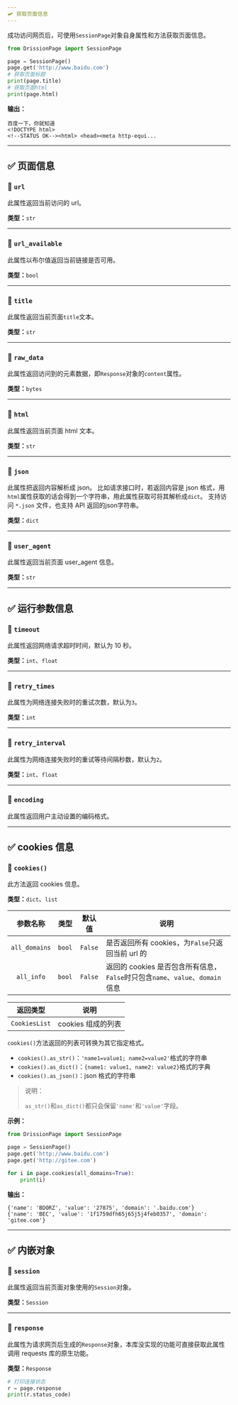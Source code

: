 ```yaml
---
🛩️ 获取页面信息
---
```


成功访问网页后，可使用`SessionPage`对象自身属性和方法获取页面信息。

```python
from DrissionPage import SessionPage

page = SessionPage()
page.get('http://www.baidu.com')
# 获取页面标题
print(page.title)
# 获取页面html
print(page.html)
```

**输出：**

```shell
百度一下，你就知道
<!DOCTYPE html>
<!--STATUS OK--><html> <head><meta http-equi...
```

---

## ✅️️ 页面信息

### 📌 `url`

此属性返回当前访问的 url。

**类型：**`str`

---

### 📌 `url_available`

此属性以布尔值返回当前链接是否可用。

**类型：**`bool`

---

### 📌 `title`

此属性返回当前页面`title`文本。

**类型：**`str`

---

### 📌 `raw_data`

此属性返回访问到的元素数据，即`Response`对象的`content`属性。

**类型：**`bytes`

---

### 📌 `html`

此属性返回当前页面 html 文本。

**类型：**`str`

---

### 📌 `json`

此属性把返回内容解析成 json。
比如请求接口时，若返回内容是 json 格式，用`html`属性获取的话会得到一个字符串，用此属性获取可将其解析成`dict`。 支持访问 `*.json` 文件，也支持 API 返回的json字符串。

**类型：**`dict`

---

### 📌 `user_agent`

此属性返回当前页面 user_agent 信息。

**类型：**`str`

---

## ✅️️ 运行参数信息

### 📌 `timeout`

此属性返回网络请求超时时间，默认为 10 秒。

**类型：**`int`、`float`

---

### 📌 `retry_times`

此属性为网络连接失败时的重试次数，默认为`3`。

**类型：**`int`

---

### 📌 `retry_interval`

此属性为网络连接失败时的重试等待间隔秒数，默认为`2`。

**类型：**`int`、`float`

---

### 📌 `encoding`

此属性返回用户主动设置的编码格式。

---

## ✅️️ cookies 信息

### 📌 `cookies()`

此方法返回 cookies 信息。

**类型：**`dict`、`list`

|   参数名称    |  类型  | 默认值  | 说明                                                         |
| :-----------: | :----: | :-----: | ------------------------------------------------------------ |
| `all_domains` | `bool` | `False` | 是否返回所有 cookies，为`False`只返回当前 url 的             |
|  `all_info`   | `bool` | `False` | 返回的 cookies 是否包含所有信息，`False`时只包含`name`、`value`、`domain`信息 |

|   返回类型    | 说明               |
| :-----------: | ------------------ |
| `CookiesList` | cookies 组成的列表 |

`cookies()`方法返回的列表可转换为其它指定格式。

- `cookies().as_str()`：`'name1=value1; name2=value2'`格式的字符串
- `cookies().as_dict()`：`{name1: value1, name2: value2}`格式的字典
- `cookies().as_json()`：json 格式的字符串

> 说明：
>
> `as_str()`和`as_dict()`都只会保留`'name'`和`'value'`字段。

**示例：**

```python
from DrissionPage import SessionPage

page = SessionPage()
page.get('http://www.baidu.com')
page.get('http://gitee.com')

for i in page.cookies(all_domains=True):
    print(i)
```

**输出：**

```text
{'name': 'BDORZ', 'value': '27875', 'domain': '.baidu.com'}
{'name': 'BEC', 'value': '1f1759dfh65j65j5j4feb0357', 'domain': 'gitee.com'}
```

---

## ✅️️ 内嵌对象

### 📌 `session`

此属性返回当前页面对象使用的`Session`对象。

**类型：**`Session`

---

### 📌 `response`

此属性为请求网页后生成的`Response`对象，本库没实现的功能可直接获取此属性调用 requests 库的原生功能。

**类型：**`Response`

```python
# 打印连接状态
r = page.response
print(r.status_code)
```

